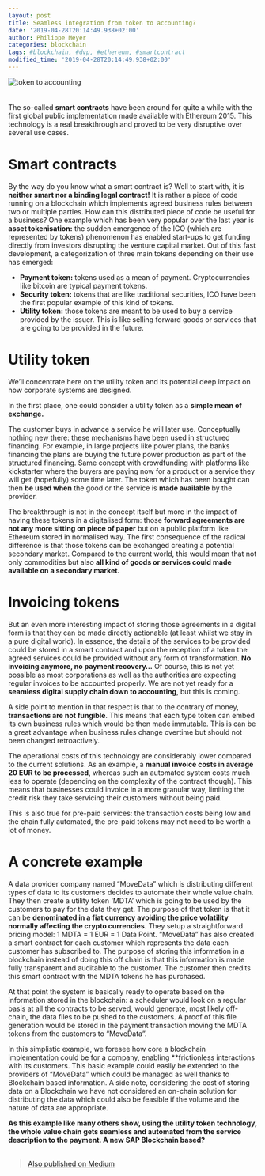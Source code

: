 ```yaml
---
layout: post
title: Seamless integration from token to accounting?
date: '2019-04-28T20:14:49.938+02:00'
author: Philippe Meyer
categories: blockchain
tags: #blockchain, #dvp, #ethereum, #smartcontract 
modified_time: '2019-04-28T20:14:49.938+02:00'
---
```

![token to accounting](https://PhilippeMeyer.github.io/docs/assets/images/tokenToAccounting.png)
<br />
<br />  
The so-called **smart contracts** have been around for quite a while with the first global public implementation made available with Ethereum 2015. This technology is a real breakthrough and proved to be very disruptive over several use cases.

# Smart contracts #

By the way do you know what a smart contract is? Well to start with, it is **neither smart nor a binding legal contract!** It is rather a piece of code running on a blockchain which implements agreed business rules between two or multiple parties.
How can this distributed piece of code be useful for a business? One example which has been very popular over the last year is **asset tokenisation:** the sudden emergence of the ICO (which are represented by tokens) phenomenon has enabled start-ups to get funding directly from investors disrupting the venture capital market. Out of this fast development, a categorization of three main tokens depending on their use has emerged:
* **Payment token:** tokens used as a mean of payment. Cryptocurrencies like bitcoin are typical payment tokens.
* **Security token:** tokens that are like traditional securities, ICO have been the first popular example of this kind of tokens.
* **Utility token:** those tokens are meant to be used to buy a service provided by the issuer. This is like selling forward goods or services that are going to be provided in the future.

# Utility token #

We’ll concentrate here on the utility token and its potential deep impact on how corporate systems are designed.
  
  
In the first place, one could consider a utility token as a **simple mean of exchange.**
  
The customer buys in advance a service he will later use. Conceptually nothing new there: these mechanisms have been used in structured financing.
For example, in large projects like power plans, the banks financing the plans are buying the future power production as part of the structured financing.
Same concept with crowdfunding with platforms like kickstarter where the buyers are paying now for a product or a service they will get (hopefully) some time later. 
The token which has been bought can then **be used when** the good or the service is **made available** by the provider.
  
The breakthrough is not in the concept itself but more in the impact of having these tokens in a digitalised form: those **forward agreements are not any more sitting on piece of paper** but on a public platform like Ethereum stored in normalised way. 
The first consequence of the radical difference is that those tokens can be exchanged creating a potential secondary market. Compared to the current world, this would mean that not only commodities but also **all kind of goods or services could made available on a secondary market.** 

# Invoicing tokens  #
  
But an even more interesting impact of storing those agreements in a digital form is that they can be made directly actionable (at least whilst we stay in a pure digital world). 
In essence, the details of the services to be provided could be stored in a smart contract and upon the reception of a token the agreed services could be provided without any form of transformation. **No invoicing anymore, no payment recovery…**
Of course, this is not yet possible as most corporations as well as the authorities are expecting regular invoices to be accounted properly. We are not yet ready for a **seamless digital supply chain down to accounting**, but this is coming.
  
A side point to mention in that respect is that to the contrary of money, **transactions are not fungible**. This means that each type token can embed its own business rules which would be then made immutable.
This is can be a great advantage when business rules change overtime but should not been changed retroactively. 

The operational costs of this technology are considerably lower compared to the current solutions. As an example, a **manual invoice costs in average 20 EUR to be processed**, whereas such an automated system costs much less to operate (depending on the complexity of the contract though). 
This means that businesses could invoice in a more granular way, limiting the credit risk they take servicing their customers without being paid.
  
This is also true for pre-paid services: the transaction costs being low and the chain fully automated, the pre-paid tokens may not need to be worth a lot of money.

# A concrete example #

A data provider company named “MoveData” which is distributing different types of data to its customers decides to automate their whole value chain. 
They then create a utility token ‘MDTA’ which is going to be used by the customers to pay for the data they get. The purpose of that token is that it can be **denominated in a fiat currency avoiding the price volatility normally affecting the crypto currencies**. 
They setup a straightforward pricing model: 1 MDTA = 1 EUR = 1 Data Point.
“MoveData” has also created a smart contract for each customer which represents the data each customer has subscribed to. 
The purpose of storing this information in a blockchain instead of doing this off chain is that this information is made fully transparent and auditable to the customer. The customer then credits this smart contract with the MDTA tokens he has purchased.
  
At that point the system is basically ready to operate based on the information stored in the blockchain: a scheduler would look on a regular basis at all the contracts to be served, would generate, most likely off-chain, the data files to be pushed to the customers. 
A proof of this file generation would be stored in the payment transaction moving the MDTA tokens from the customers to “MoveData”.
  
In this simplistic example, we foresee how core a blockchain implementation could be for a company, enabling **frictionless interactions with its customers. This basic example could easily be extended to the providers of “MoveData” which could be managed as well thanks to Blockchain based information.
A side note, considering the cost of storing data on a Blockchain we have not considered an on-chain solution for distributing the data which could also be feasible if the volume and the nature of data are appropriate.
  
**As this example like many others show, using the utility token technology, the whole value chain gets seamless and automated from the service description to the payment. A new SAP Blockchain based?**
<br />
<br />  
>[Also published on Medium](https://medium.com/@philippe.famille.meyer/seamless-integration-from-tokens-to-accounting-eea4569ed6af)
>
